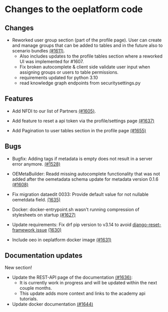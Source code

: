 # Changes to the oeplatform code

## Changes

- Reworked user group section (part of the profile page). User can create and manage groups that can be added to tables and in the future also to scenario bundles [(#1611)](https://github.com/OpenEnergyPlatform/oeplatform/pull/1611).
  - Also includes updates to the profile tables section where a reworked UI was implemented for #1607.
  - Fix broken autocomplete & client side validate user input when assigning groups or users to table permissions.
  - requirements updated for python 3.10
  - read knowledge graph endpoints from securitysettings.py

## Features

- Add NFDI to our list of Partners [(#1605)](https://github.com/OpenEnergyPlatform/oeplatform/pull/1605).

- Add feature to reset a api token via the profile/settings page [(#1637)](https://github.com/OpenEnergyPlatform/oeplatform/pull/1637)

- Add Pagination to user tables section in the profile page [(#1655)](https://github.com/OpenEnergyPlatform/oeplatform/pull/1655)

## Bugs

- Bugfix: Adding tags if metadata is empty does not result in a server error anymore. [(#1528)](https://github.com/OpenEnergyPlatform/oeplatform/pull/1528)

- OEMetaBuilder: Readd missing autocomplete functionality that was not added after the oemetadata schema update for metadata version 0.1.6 [(#1608)](https://github.com/OpenEnergyPlatform/oeplatform/pull/1608)

- Fix migration dataedit 0033: Provide default value for not nullable oemetdata field. [(1635)](https://github.com/OpenEnergyPlatform/oeplatform/pull/1635)

- Docker: docker-entrypoint.sh wasn't running compression of stylesheets on startup [(#1627)](https://github.com/OpenEnergyPlatform/oeplatform/pull/1627)

- Update requirements: Fix drf pip version to v3.14 to avoid [django-reset-framework issue](https://github.com/encode/django-rest-framework/issues/9300) [(1630)](https://github.com/OpenEnergyPlatform/oeplatform/pull/1630)

- Include oeo in oeplatform docker image [(#1631)](https://github.com/OpenEnergyPlatform/oeplatform/pull/1631)

## Documentation updates

New section!

- Update the REST-API page of the documentation [(#1636)](https://github.com/OpenEnergyPlatform/oeplatform/pull/1636):
  - It is currently work in progress and will be updated within the next couple months.
  - This update adds more context and links to the academy api tutorials.
- Update docker documentation [(#1644)](https://github.com/OpenEnergyPlatform/oeplatform/pull/1644)

